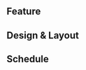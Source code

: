 ﻿---
name: 🚀 Feature
about: Only for well defined and described Features including design
---

## Feature
<!-- Describe the Feature. -->

## Design & Layout
<!-- Attach Screenshots and Drawings. -->
<!-- Specify more details of the Feature with each Picture. -->

## Schedule
<!-- Specify timeschedule of implementation and publication. -->
